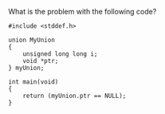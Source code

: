 What is the problem with the following code?

```
#include <stddef.h>

union MyUnion
{
    unsigned long long i;
    void *ptr;
} myUnion;

int main(void)
{
    return (myUnion.ptr == NULL);
}
```
